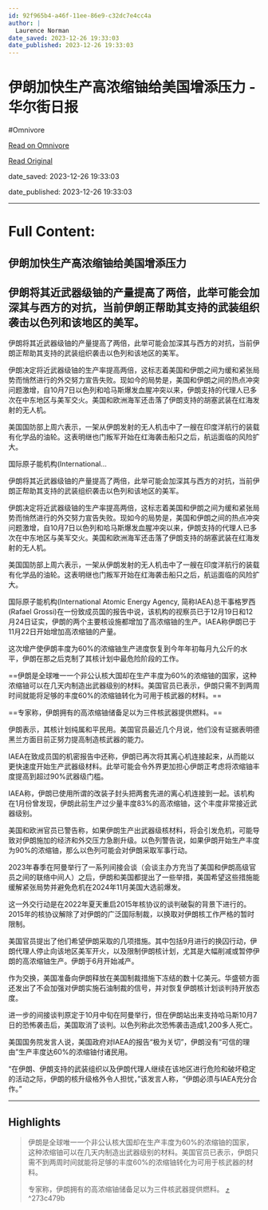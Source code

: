 ```yaml
---
id: 92f965b4-a46f-11ee-86e9-c32dc7e4cc4a
author: |
  Laurence Norman
date_saved: 2023-12-26 19:33:03
date_published: 2023-12-26 19:33:03
---
```


# 伊朗加快生产高浓缩铀给美国增添压力 - 华尔街日报
#Omnivore

[Read on Omnivore](https://omnivore.app/me/-18ca982a5fc)

[Read Original](https://cn.wsj.com/amp/articles/%E4%BC%8A%E6%9C%97%E5%8A%A0%E5%BF%AB%E7%94%9F%E4%BA%A7%E9%AB%98%E6%B5%93%E7%BC%A9%E9%93%80%E7%BB%99%E7%BE%8E%E5%9B%BD%E5%A2%9E%E6%B7%BB%E5%8E%8B%E5%8A%9B-094d8316)

date_saved: 2023-12-26 19:33:03

date_published: 2023-12-26 19:33:03

--- 

# Full Content: 

##  伊朗加快生产高浓缩铀给美国增添压力

## 伊朗将其近武器级铀的产量提高了两倍，此举可能会加深其与西方的对抗，当前伊朗正帮助其支持的武装组织袭击以色列和该地区的美军。

伊朗将其近武器级铀的产量提高了两倍，此举可能会加深其与西方的对抗，当前伊朗正帮助其支持的武装组织袭击以色列和该地区的美军。

伊朗决定将近武器级铀的生产率提高两倍，这标志着美国和伊朗之间为缓和紧张局势而悄然进行的外交努力宣告失败。现如今的局势是，美国和伊朗之间的热点冲突问题激增，自10月7日以色列和哈马斯爆发血腥冲突以来，伊朗支持的代理人已多次在中东地区与美军交火。美国和欧洲海军还击落了伊朗支持的胡塞武装在红海发射的无人机。

美国国防部上周六表示，一架从伊朗发射的无人机击中了一艘在印度洋航行的装载有化学品的油轮。这表明继也门叛军开始在红海袭击船只之后，航运面临的风险扩大。

国际原子能机构(International...

伊朗将其近武器级铀的产量提高了两倍，此举可能会加深其与西方的对抗，当前伊朗正帮助其支持的武装组织袭击以色列和该地区的美军。

伊朗决定将近武器级铀的生产率提高两倍，这标志着美国和伊朗之间为缓和紧张局势而悄然进行的外交努力宣告失败。现如今的局势是，美国和伊朗之间的热点冲突问题激增，自10月7日以色列和哈马斯爆发血腥冲突以来，伊朗支持的代理人已多次在中东地区与美军交火。美国和欧洲海军还击落了伊朗支持的胡塞武装在红海发射的无人机。

美国国防部上周六表示，一架从伊朗发射的无人机击中了一艘在印度洋航行的装载有化学品的油轮。这表明继也门叛军开始在红海袭击船只之后，航运面临的风险扩大。

国际原子能机构(International Atomic Energy Agency, 简称IAEA)总干事格罗西(Rafael Grossi)在一份致成员国的报告中说，该机构的视察员已于12月19日和12月24日证实，伊朗的两个主要核设施都增加了高浓缩铀的生产。IAEA称伊朗已于11月22日开始增加高浓缩铀的产量。

这次增产使伊朗丰度为60%的浓缩铀生产进度恢复到今年年初每月九公斤的水平，伊朗在那之后克制了其核计划中最危险阶段的工作。

==伊朗是全球唯一一个非公认核大国却在生产丰度为60%的浓缩铀的国家，这种浓缩铀可以在几天内制造出武器级别的材料。美国官员已表示，伊朗只需不到两周时间就能将足够的丰度60%的浓缩铀转化为可用于核武器的材料。==

==专家称，伊朗拥有的高浓缩铀储备足以为三件核武器提供燃料。==

伊朗表示，其核计划纯属和平民用。美国官员最近几个月说，他们没有证据表明德黑兰方面目前正努力提高制造核武器的能力。

IAEA在致成员国的机密报告中还称，伊朗已再次将其离心机连接起来，从而能以更快速度开始生产武器级材料。此举可能会令外界更加担心伊朗正考虑将浓缩铀丰度提高到超过90%武器级门槛。

IAEA称，伊朗已使用所谓的改装子封头把两套先进的离心机连接到一起。该机构在1月份曾发现，伊朗此前生产过少量丰度83%的高浓缩铀，这个丰度非常接近武器级别。

美国和欧洲官员已警告称，如果伊朗生产出武器级核材料，将会引发危机，可能导致对伊朗施加的经济和外交压力急剧升级。以色列警告说，如果伊朗开始生产丰度为90%的浓缩铀，那么以色列可能会对伊朗采取军事行动。

2023年春季在阿曼举行了一系列间接会谈（会谈主办方充当了美国和伊朗高级官员之间的联络中间人）之后，伊朗和美国都提出了一些举措，美国希望这些措施能缓解紧张局势并避免危机在2024年11月美国大选前爆发。

这一外交行动是在2022年夏天重启2015年核协议的谈判破裂的背景下进行的。2015年的核协议解除了对伊朗的广泛国际制裁，以换取对伊朗核工作严格的暂时限制。

美国官员提出了他们希望伊朗采取的几项措施。其中包括9月进行的换囚行动，伊朗代理人停止向该地区美军开火，以及限制伊朗核计划，尤其是大幅削减或暂停伊朗的高浓缩铀生产。伊朗于6月开始减产。

作为交换，美国准备向伊朗释放在美国制裁措施下冻结的数十亿美元。华盛顿方面还发出了不会加强对伊朗实施石油制裁的信号，并对恢复伊朗核计划谈判持开放态度。

进一步的间接谈判原定于10月中旬在阿曼举行，但在伊朗站出来支持哈马斯10月7日的恐怖袭击后，美国取消了谈判。以色列称此次恐怖袭击造成1,200多人死亡。

美国国务院发言人说，美国政府对IAEA的报告“极为关切”，伊朗没有“可信的理由”生产丰度达60%的浓缩铀付诸民用。

“在伊朗、伊朗支持的武装组织以及伊朗代理人继续在该地区进行危险和破坏稳定的活动之际，伊朗的核升级格外令人担忧，”该发言人称，“伊朗必须与IAEA充分合作。”

---

## Highlights

> 伊朗是全球唯一一个非公认核大国却在生产丰度为60%的浓缩铀的国家，这种浓缩铀可以在几天内制造出武器级别的材料。美国官员已表示，伊朗只需不到两周时间就能将足够的丰度60%的浓缩铀转化为可用于核武器的材料。
> 
> 专家称，伊朗拥有的高浓缩铀储备足以为三件核武器提供燃料。 [⤴️](https://omnivore.app/me/-18ca982a5fc#273c479b-e3d8-4b7d-b90f-379c16ddc32f)  ^273c479b


